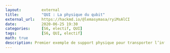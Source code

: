 ```yaml
---
layout:         external
title:          "QUI : La physique du qubit"
external_url:   https://hackmd.io/@lemasymasa/ryiMsAlCI
date:           2020-06-25 19:30
categories:     [S6, electif, QUI]
tags:           [S6, QUI, electif]
math: true
description: Premier exemple de support physique pour transporter l’information par un système quantique
---
```

